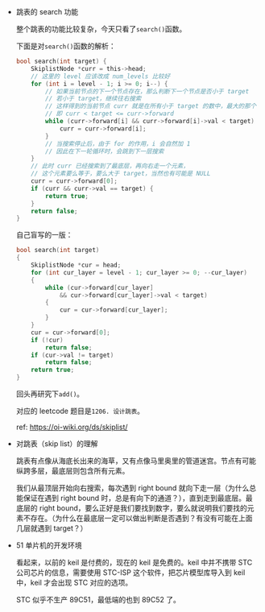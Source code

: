 * 跳表的 search 功能

    整个跳表的功能比较复杂，今天只看了`search()`函数。

    下面是对`search()`函数的解析：

    ```c
    bool search(int target) {
        SkiplistNode *curr = this->head;
        // 这里的 level 应该改成 num_levels 比较好
        for (int i = level - 1; i >= 0; i--) {
            // 如果当前节点的下一个节点存在，那么判断下一个节点是否小于 target
            // 若小于 target，继续往右搜索
            // 这样得到的当前节点 curr 就是在所有小于 target 的数中，最大的那个
            // 即 curr < target <= curr->forward
            while (curr->forward[i] && curr->forward[i]->val < target) {
                curr = curr->forward[i];
            }
            // 当搜索停止后，由于 for 的作用，i 会自然加 1
            // 因此在下一轮循环时，会跳到下一层搜索
        }
        // 此时 curr 已经搜索到了最底层，再向右走一个元素，
        // 这个元素要么等于，要么大于 target，当然也有可能是 NULL
        curr = curr->forward[0];
        if (curr && curr->val == target) {
            return true;
        } 
        return false;
    }
    ```

    自己盲写的一版：

    ```cpp
    bool search(int target)
    {
        SkiplistNode *cur = head;
        for (int cur_layer = level - 1; cur_layer >= 0; --cur_layer)
        {
            while (cur->forward[cur_layer]
                && cur->forward[cur_layer]->val < target)
            {
                cur = cur->forward[cur_layer];
            }
        }
        cur = cur->forward[0];
        if (!cur)
            return false;
        if (cur->val != target)
            return false;
        return true;
    }
    ```

    回头再研究下`add()`。

    对应的 leetcode 题目是`1206. 设计跳表`。

    ref: <https://oi-wiki.org/ds/skiplist/>

* 对跳表（skip list）的理解

    跳表有点像从海底长出来的海草，又有点像马里奥里的管道迷宫。节点有可能纵跨多层，最底层则包含所有元素。

    我们从最顶层开始向右搜索，每次遇到 right bound 就向下走一层（为什么总能保证在遇到 right bound 时，总是有向下的通道？），直到走到最底层。最底层的 right bound，要么正好是我们要找到数字，要么就说明我们要找的元素不存在。（为什么在最底层一定可以做出判断是否遇到？有没有可能在上面几层就遇到 target？）

* 51 单片机的开发环境

    看起来，以前的 keil 是付费的，现在的 keil 是免费的。keil 中并不携带 STC 公司芯片的信息，需要使用 STC-ISP 这个软件，把芯片模型库导入到 keil 中，keil 才会出现 STC 对应的选项。

    STC 似乎不生产 89C51，最低端的也到 89C52 了。